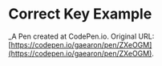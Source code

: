 # Correct Key Example
 _A Pen created at CodePen.io. Original URL: [https://codepen.io/gaearon/pen/ZXeOGM](https://codepen.io/gaearon/pen/ZXeOGM).

 
